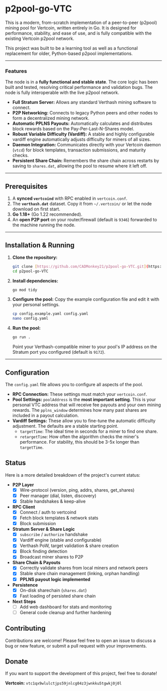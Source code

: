 # p2pool-go-VTC

This is a modern, from-scratch implementation of a peer-to-peer (p2pool) mining pool for Vertcoin, written entirely in Go. It is designed for performance, stability, and ease of use, and is fully compatible with the existing Vertcoin p2pool network.

This project was built to be a learning tool as well as a functional replacement for older, Python-based p2pool implementations.

---

### Features

The node is in a **fully functional and stable state**. The core logic has been built and tested, resolving critical performance and validation bugs. The node is fully interoperable with the live p2pool network.

* **Full Stratum Server:** Allows any standard Verthash mining software to connect.
* **P2P Networking:** Connects to legacy Python peers and other nodes to form a decentralized mining network.
* **Automatic PPLNS Payouts:** Automatically calculates and distributes block rewards based on the Pay-Per-Last-N-Shares model.
* **Robust Variable Difficulty (Vardiff):** A stable and highly configurable vardiff engine automatically adjusts difficulty for miners of all sizes.
* **Daemon Integration:** Communicates directly with your Vertcoin daemon (`vtcd`) for block templates, transaction submissions, and maturity checks.
* **Persistent Share Chain:** Remembers the share chain across restarts by saving to `shares.dat`, allowing the pool to resume where it left off.

---

## Prerequisites

1.  A **synced `vertcoind`** with RPC enabled in `vertcoin.conf`.
2.  The **`verthash.dat`** dataset. Copy it from `~/.vertcoin/` or let the node download on first start.
3.  **Go 1.18+** (Go 1.22 recommended).
4.  An **open P2P port** on your router/firewall (default is `9346`) forwarded to the machine running the node.

---

## Installation & Running

1.  **Clone the repository:**
    ```bash
    git clone [https://github.com/CADMonkey21/p2pool-go-VTC.git](https://github.com/CADMonkey21/p2pool-go-VTC.git)
    cd p2pool-go-VTC
    ```

2.  **Install dependencies:**
    ```bash
    go mod tidy
    ```

3.  **Configure the pool:**
    Copy the example configuration file and edit it with your personal settings.
    ```bash
    cp config.example.yaml config.yaml
    nano config.yaml
    ```

4.  **Run the pool:**
    ```bash
    go run .
    ```
    Point your Verthash-compatible miner to your pool's IP address on the Stratum port you configured (default is `9172`).

---

## Configuration

The `config.yaml` file allows you to configure all aspects of the pool.

* **RPC Connection:** These settings must match your `vertcoin.conf`.
* **Pool Settings:** `poolAddress` is the **most important setting**. This is your personal VTC address that will receive fee payouts and your own mining rewards. The `pplns_window` determines how many past shares are included in a payout calculation.
* **Vardiff Settings:** These allow you to fine-tune the automatic difficulty adjustment. The defaults are a stable starting point.
    * `targetTime`: The ideal time in seconds for a miner to find one share.
    * `retargetTime`: How often the algorithm checks the miner's performance. For stability, this should be 3-5x longer than `targetTime`.

## Status

Here is a more detailed breakdown of the project's current status:

-   **P2P Layer**
    -   [x] Wire-protocol (version, ping, addrs, shares, get_shares)
    -   [x] Peer manager (dial, listen, discovery)
    -   [x] Stable handshakes & keep-alive
-   **RPC Client**
    -   [x] Connect / auth to vertcoind
    -   [x] Fetch block templates & network stats
    -   [x] Block submission
-   **Stratum Server & Share Logic**
    -   [x] `subscribe` / `authorize` handshake
    -   [x] Vardiff engine (stable and configurable)
    -   [x] Verthash PoW, target validation & share creation
    -   [x] Block finding detection
    -   [x] Broadcast miner shares to P2P
-   **Share Chain & Payouts**
    -   [x] Correctly validate shares from local miners and network peers
    -   [x] Stable share chain management (linking, orphan handling)
    -   [x] **PPLNS payout logic implemented**
-   **Persistence**
    -   [x] On-disk sharechain (`shares.dat`)
    -   [x] Fast loading of persisted share chain
-   **Next Steps**
    -   [ ] Add web dashboard for stats and monitoring
    -   [ ] General code cleanup and further hardening

## Contributing

Contributions are welcome! Please feel free to open an issue to discuss a bug or new feature, or submit a pull request with your improvements.

## Donate

If you want to support the development of this project, feel free to donate!

**Vertcoin:** `vtc1qx9wlulctjps59jnlcg04z3jwnkku5tgwkj0j0l`
